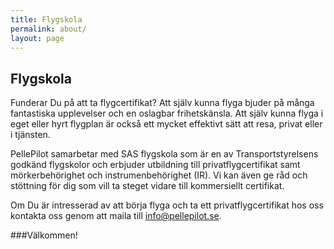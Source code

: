 ```yaml
---
title: Flygskola
permalink: about/
layout: page
---
```


## Flygskola
Funderar Du på att ta flygcertifikat? Att själv kunna flyga bjuder på många fantastiska upplevelser och en oslagbar frihetskänsla. Att själv kunna flyga i eget eller hyrt flygplan är också ett mycket effektivt sätt att resa, privat eller i tjänsten.

PellePilot samarbetar med SAS flygskola som är en av Transportstyrelsens godkänd flygskolor och erbjuder utbildning till privatflygcertifikat samt mörkerbehörighet och instrumenbehörighet (IR). Vi kan även ge råd och stöttning för dig som vill ta steget vidare till kommersiellt certifikat.

Om Du är intresserad av att börja flyga och ta ett privatflygcertifikat hos oss kontakta oss genom att maila till <a href="mailto: info@pellepilot.se?Subject=Flygskola" target="_top"> info@pellepilot.se</a>. 

###Välkommen!

